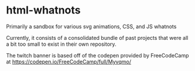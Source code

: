 # html-whatnots
Primarily a sandbox for various svg animations, CSS, and JS whatnots

Currently, it consists of a consolidated bundle of past projects that were all a bit too small to exist in their own repository.


The twitch banner is based off of the codepen provided by FreeCodeCamp at https://codepen.io/FreeCodeCamp/full/Myvqmo/